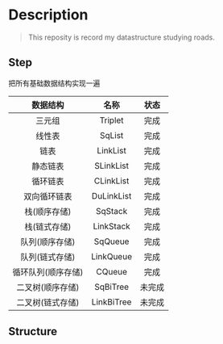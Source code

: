 # Description

> This reposity is record my datastructure studying roads.

## Step

把所有基础数据结构实现一遍

|      数据结构      |    名称    |  状态  |
| :----------------: | :--------: | :----: |
|       三元组       |  Triplet   |  完成  |
|       线性表       |   SqList   |  完成  |
|        链表        |  LinkList  |  完成  |
|      静态链表      | SLinkList  |  完成  |
|      循环链表      | CLinkList  |  完成  |
|    双向循环链表    | DuLinkList |  完成  |
|    栈(顺序存储)    |  SqStack   |  完成  |
|    栈(链式存储)    | LinkStack  |  完成  |
|   队列(顺序存储)   |  SqQueue   |  完成  |
|   队列(链式存储)   | LinkQueue  |  完成  |
| 循环队列(顺序存储) |   CQueue   |  完成  |
|  二叉树(顺序存储)  |  SqBiTree  | 未完成 |
|  二叉树(链式存储)  | LinkBiTree | 未完成 |

## Structure



